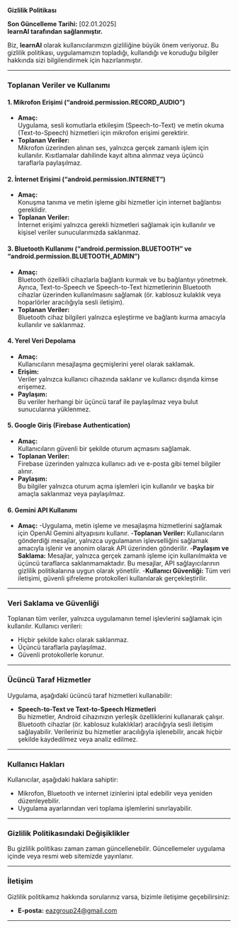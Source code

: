 **Gizlilik Politikası**

**Son Güncelleme Tarihi:** [02.01.2025]  
**learnAI tarafından sağlanmıştır.**  

Biz, **learnAI** olarak kullanıcılarımızın gizliliğine büyük önem veriyoruz. Bu gizlilik politikası, uygulamamızın topladığı, kullandığı ve koruduğu bilgiler hakkında sizi bilgilendirmek için hazırlanmıştır.  

---

### **Toplanan Veriler ve Kullanımı**

#### **1. Mikrofon Erişimi (“android.permission.RECORD_AUDIO”)**
- **Amaç:**  
  Uygulama, sesli komutlarla etkileşim (Speech-to-Text) ve metin okuma (Text-to-Speech) hizmetleri için mikrofon erişimi gerektirir.  
- **Toplanan Veriler:**  
  Mikrofon üzerinden alınan ses, yalnızca gerçek zamanlı işlem için kullanılır. Kısıtlamalar dahilinde kayıt altına alınmaz veya üçüncü taraflarla paylaşılmaz.  

#### **2. İnternet Erişimi (“android.permission.INTERNET”)**
- **Amaç:**  
  Konuşma tanıma ve metin işleme gibi hizmetler için internet bağlantısı gereklidir.  
- **Toplanan Veriler:**  
  İnternet erişimi yalnızca gerekli hizmetleri sağlamak için kullanılır ve kişisel veriler sunucularımızda saklanmaz.  

#### **3. Bluetooth Kullanımı (“android.permission.BLUETOOTH” ve “android.permission.BLUETOOTH_ADMIN”)**
- **Amaç:**  
  Bluetooth özellikli cihazlarla bağlantı kurmak ve bu bağlantıyı yönetmek. Ayrıca, Text-to-Speech ve Speech-to-Text hizmetlerinin Bluetooth cihazlar üzerinden kullanılmasını sağlamak (ör. kablosuz kulaklık veya hoparlörler aracılığıyla sesli iletişim).  
- **Toplanan Veriler:**  
  Bluetooth cihaz bilgileri yalnızca eşleştirme ve bağlantı kurma amacıyla kullanılır ve saklanmaz.  

#### **4. Yerel Veri Depolama**
- **Amaç:**  
  Kullanıcıların mesajlaşma geçmişlerini yerel olarak saklamak.  
- **Erişim:**  
  Veriler yalnızca kullanıcı cihazında saklanır ve kullanıcı dışında kimse erişemez.  
- **Paylaşım:**  
  Bu veriler herhangi bir üçüncü taraf ile paylaşılmaz veya bulut sunucularına yüklenmez.  

#### **5. Google Giriş (Firebase Authentication)**
- **Amaç:**  
  Kullanıcıların güvenli bir şekilde oturum açmasını sağlamak.  
- **Toplanan Veriler:**  
  Firebase üzerinden yalnızca kullanıcı adı ve e-posta gibi temel bilgiler alınır.  
- **Paylaşım:**  
  Bu bilgiler yalnızca oturum açma işlemleri için kullanılır ve başka bir amaçla saklanmaz veya paylaşılmaz.  


#### 6. Gemini API Kullanımı
- **Amaç:** 
-Uygulama, metin işleme ve mesajlaşma hizmetlerini sağlamak için OpenAI Gemini altyapısını kullanır.
-**Toplanan Veriler:**
Kullanıcıların gönderdiği mesajlar, yalnızca uygulamanın işlevselliğini sağlamak amacıyla işlenir ve anonim olarak API üzerinden gönderilir.
-**Paylaşım ve Saklama:**
Mesajlar, yalnızca gerçek zamanlı işleme için kullanılmakta ve üçüncü taraflarca saklanmamaktadır. Bu mesajlar, API sağlayıcılarının gizlilik politikalarına uygun olarak yönetilir.
-**Kullanıcı Güvenliği:**
Tüm veri iletişimi, güvenli şifreleme protokolleri kullanılarak gerçekleştirilir.
---
### **Veri Saklama ve Güvenliği**
Toplanan tüm veriler, yalnızca uygulamanın temel işlevlerini sağlamak için kullanılır. Kullanıcı verileri:  
- Hiçbir şekilde kalıcı olarak saklanmaz.  
- Üçüncü taraflarla paylaşılmaz.  
- Güvenli protokollerle korunur.  

---

### **Ücüncü Taraf Hizmetler**
Uygulama, aşağıdaki ücüncü taraf hizmetleri kullanabilir:  
- **Speech-to-Text ve Text-to-Speech Hizmetleri**  
  Bu hizmetler, Android cihazınızın yerleşik özelliklerini kullanarak çalışır. Bluetooth cihazlar (ör. kablosuz kulaklıklar) aracılığıyla sesli iletişim sağlayabilir. Verileriniz bu hizmetler aracılığıyla işlenebilir, ancak hiçbir şekilde kaydedilmez veya analiz edilmez.  

---

### **Kullanıcı Hakları**
Kullanıcılar, aşağıdaki haklara sahiptir:  
- Mikrofon, Bluetooth ve internet izinlerini iptal edebilir veya yeniden düzenleyebilir.  
- Uygulama ayarlarından veri toplama işlemlerini sınırlayabilir.  

---

### **Gizlilik Politikasındaki Değişiklikler**
Bu gizlilik politikası zaman zaman güncellenebilir. Güncellemeler uygulama içinde veya resmi web sitemizde yayınlanır.  

---

### **İletişim**
Gizlilik politikamız hakkında sorularınız varsa, bizimle iletişime geçebilirsiniz:  
- **E-posta:** eazgroup24@gmail.com 

---

